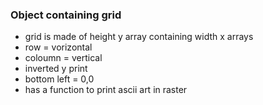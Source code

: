 ### Object containing grid
- grid is made of height y array containing width x arrays
- row = vorizontal
- coloumn = vertical
- inverted y print
- bottom left = 0,0
- has a function to print ascii art in raster